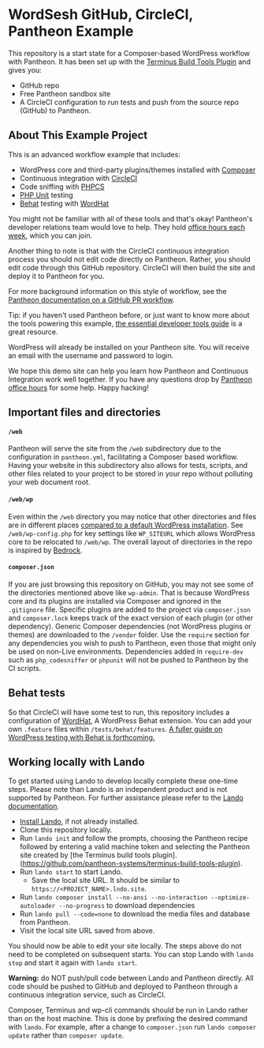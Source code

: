 # WordSesh GitHub, CircleCI, Pantheon Example

This repository is a start state for a Composer-based WordPress workflow with Pantheon. It has been set up with the [Terminus Build Tools Plugin](https://github.com/pantheon-systems/terminus-build-tools-plugin) and gives you:

* GitHub repo
* Free Pantheon sandbox site
* A CircleCI configuration to run tests and push from the source repo (GitHub) to Pantheon.

## About This Example Project
This is an advanced workflow example that includes:

* WordPress core and third-party plugins/themes installed with [Composer](https://getcomposer.org/)
* Continuous integration with [CircleCI](https://circleci.com/docs/2.0/)
* Code sniffing with [PHPCS](https://github.com/squizlabs/PHP_CodeSniffer)
* [PHP Unit](https://phpunit.readthedocs.io/en/8.1/) testing
* [Behat](http://behat.org/en/latest/) testing with [WordHat](https://wordhat.info/)

You might not be familiar with all of these tools and that's okay! Pantheon's developer relations team would love to help. They hold [office hours each week](https://pantheon.io/developers/office-hours), which you can join.

Another thing to note is that with the CircleCI continuous integration process you should not edit code directly on Pantheon. Rather, you should edit code through this GitHub repository. CircleCI will then build the site and deploy it to Pantheon for you.

For more background information on this style of workflow, see the [Pantheon documentation on a GitHub PR workflow](https://pantheon.io/docs/guides/github-pull-requests/).

Tip: if you haven't used Pantheon before, or just want to know more about the tools powering this example, [the essential developer tools guide](https://pantheon.io/docs/guides/edt/) is a great resource.

WordPress will already be installed on your Pantheon site. You will receive an email with the username and password to login.

We hope this demo site can help you learn how Pantheon and Continuous Integration work well together. If you have any questions drop by [Pantheon office hours](https://pantheon.io/developers/office-hours) for some help. Happy hacking!

## Important files and directories

#### `/web`

Pantheon will serve the site from the `/web` subdirectory due to the configuration in `pantheon.yml`, facilitating a Composer based workflow. Having your website in this subdirectory also allows for tests, scripts, and other files related to your project to be stored in your repo without polluting your web document root.

#### `/web/wp`

Even within the `/web` directory you may notice that other directories and files are in different places [compared to a default WordPress installation](https://codex.wordpress.org/Giving_WordPress_Its_Own_Directory). See `/web/wp-config.php` for key settings like `WP_SITEURL` which allows WordPress core to be relocated to `/web/wp`. The overall layout of directories in the repo is inspired by [Bedrock](https://github.com/roots/bedrock).

#### `composer.json`

If you are just browsing this repository on GitHub, you may not see some of the directories mentioned above like `wp-admin`. That is because WordPress core and its plugins are installed via Composer and ignored in the `.gitignore` file. Specific plugins are added to the project via `composer.json` and `composer.lock` keeps track of the exact version of each plugin (or other dependency). Generic Composer dependencies (not WordPress plugins or themes) are downloaded to the `/vendor` folder. Use the `require` section for any dependencies you wish to push to Pantheon, even those that might only be used on non-Live environments. Dependencies added in `require-dev` such as `php_codesniffer` or `phpunit` will not be pushed to Pantheon by the CI scripts.

## Behat tests

So that CircleCI will have some test to run, this repository includes a configuration of [WordHat](https://wordhat.info/), A WordPress Behat extension. You can add your own `.feature` files within `/tests/behat/features`. [A fuller guide on WordPress testing with Behat is forthcoming.](https://github.com/pantheon-systems/documentation/issues/2469)

## Working locally with Lando
To get started using Lando to develop locally complete these one-time steps. Please note than Lando is an independent product and is not supported by Pantheon. For further assistance please refer to the [Lando documentation](https://docs.devwithlando.io/).

* [Install Lando](https://docs.devwithlando.io/installation/system-requirements.html), if not already installed.
* Clone this repository locally.
* Run `lando init` and follow the prompts, choosing the Pantheon recipe followed by entering a valid machine token and selecting the Pantheon site created by [the Terminus build tools plugin].(https://github.com/pantheon-systems/terminus-build-tools-plugin).
* Run `lando start` to start Lando.
    - Save the local site URL. It should be similar to `https://<PROJECT_NAME>.lndo.site`.
* Run `lando composer install --no-ansi --no-interaction --optimize-autoloader --no-progress` to download dependencies
* Run `lando pull --code=none` to download the media files and database from Pantheon.
* Visit the local site URL saved from above.

You should now be able to edit your site locally. The steps above do not need to be completed on subsequent starts. You can stop Lando with `lando stop` and start it again with `lando start`.

**Warning:** do NOT push/pull code between Lando and Pantheon directly. All code should be pushed to GitHub and deployed to Pantheon through a continuous integration service, such as CircleCI.

Composer, Terminus and wp-cli commands should be run in Lando rather than on the host machine. This is done by prefixing the desired command with `lando`. For example, after a change to `composer.json` run `lando composer update` rather than `composer update`.
